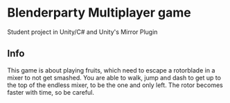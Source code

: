 # Blenderparty Multiplayer game
Student project in Unity/C# and Unity's Mirror Plugin
## Info
This game is about playing fruits, which need to escape
a rotorblade in a mixer to not get smashed.
You are able to walk, jump and dash to get up to the top
of the endless mixer, to be the one and only left.
The rotor becomes faster with time, so be careful.
